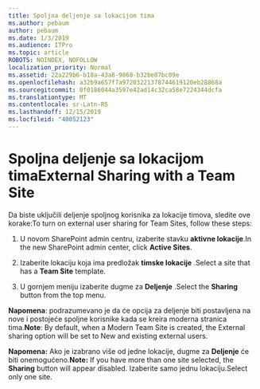 ```yaml
---
title: Spoljna deljenje sa lokacijom tima
ms.author: pebaum
author: pebaum
ms.date: 1/3/2019
ms.audience: ITPro
ms.topic: article
ROBOTS: NOINDEX, NOFOLLOW
localization_priority: Normal
ms.assetid: 22a229b6-b18a-43a8-9868-b32be87bc09e
ms.openlocfilehash: a32b9a657f7a97203221378744619120eb28868a
ms.sourcegitcommit: 0f0186044a3597e42ad14c32ca58e7224344dcfa
ms.translationtype: MT
ms.contentlocale: sr-Latn-RS
ms.lasthandoff: 12/15/2019
ms.locfileid: "40052123"
---
```

# <a name="external-sharing-with-a-team-site"></a><span data-ttu-id="a92d3-102">Spoljna deljenje sa lokacijom tima</span><span class="sxs-lookup"><span data-stu-id="a92d3-102">External Sharing with a Team Site</span></span>

<span data-ttu-id="a92d3-103">Da biste uključili deljenje spoljnog korisnika za lokacije timova, sledite ove korake:</span><span class="sxs-lookup"><span data-stu-id="a92d3-103">To turn on external user sharing for Team Sites, follow these steps:</span></span> 
  
1. <span data-ttu-id="a92d3-104">U novom SharePoint admin centru, izaberite stavku **aktivne lokacije**.</span><span class="sxs-lookup"><span data-stu-id="a92d3-104">In the new SharePoint admin center, click **Active Sites**.</span></span>
  
2. <span data-ttu-id="a92d3-105">Izaberite lokaciju koja ima predložak **timske lokacije** .</span><span class="sxs-lookup"><span data-stu-id="a92d3-105">Select a site that has a **Team Site** template.</span></span> 
  
3. <span data-ttu-id="a92d3-106">U gornjem meniju izaberite dugme za **Deljenje** .</span><span class="sxs-lookup"><span data-stu-id="a92d3-106">Select the **Sharing** button from the top menu.</span></span> 
  
 <span data-ttu-id="a92d3-107">**Napomena**: podrazumevano je da će opcija za deljenje biti postavljena na nove i postojeće spoljne korisnike kada se kreira moderna stranica tima.</span><span class="sxs-lookup"><span data-stu-id="a92d3-107">**Note**: By default, when a Modern Team Site is created, the External sharing option will be set to New and existing external users.</span></span> 
  
 <span data-ttu-id="a92d3-108">**Napomena:** Ako je izabrano više od jedne lokacije, dugme za **Deljenje** će biti onemogućeno.</span><span class="sxs-lookup"><span data-stu-id="a92d3-108">**Note:** If you have more than one site selected, the **Sharing** button will appear disabled.</span></span> <span data-ttu-id="a92d3-109">Izaberite samo jednu lokaciju.</span><span class="sxs-lookup"><span data-stu-id="a92d3-109">Select only one site.</span></span> 
  

